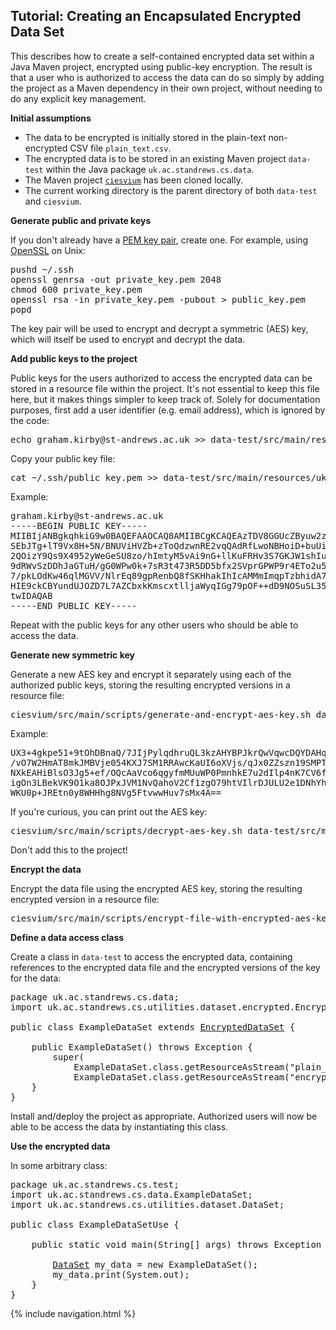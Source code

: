 ## Tutorial: Creating an Encapsulated Encrypted Data Set

This describes how to create a self-contained encrypted data set within a Java Maven project, encrypted using public-key
encryption. The result is that a user who is authorized to access the data can do so simply by adding the project as a
Maven dependency in their own project, without needing to do any explicit key management.

**Initial assumptions**

* The data to be encrypted is initially stored in the plain-text non-encrypted CSV file <code>plain_text.csv</code>.
* The encrypted data is to be stored in an existing Maven project <code>data-test</code> within the Java package <code>uk.ac.standrews.cs.data</code>.
* The  Maven project <code><a href="https://github.com/stacs-srg/ciesvium">ciesvium</a></code> has been cloned locally.
* The current working directory is the parent directory of both <code>data-test</code> and <code>ciesvium</code>.

**Generate public and private keys**

If you don't already have a [PEM key pair](http://serverfault.com/questions/9708/what-is-a-pem-file-and-how-does-it-differ-from-other-openssl-generated-key-file), create one. For example, using [OpenSSL](https://www.openssl.org/docs/manmaster/man1/openssl-genrsa.html) on Unix:

<pre>pushd ~/.ssh
openssl genrsa -out private_key.pem 2048
chmod 600 private_key.pem
openssl rsa -in private_key.pem -pubout > public_key.pem
popd</pre>

The key pair will be used to encrypt and decrypt a symmetric (AES) key, which will itself be used to encrypt and decrypt the data.

**Add public keys to the project**

Public keys for the users authorized to access the encrypted data can be stored in a resource file within the project.
It's not essential to keep this file here, but it makes things simpler to keep track of. Solely for documentation
purposes, first add a user identifier (e.g. email address), which is ignored by the code:

<pre>echo graham.kirby@st-andrews.ac.uk >> data-test/src/main/resources/uk/ac/standrews/cs/data/authorized_keys.txt</pre>

Copy your public key file:

<pre>cat ~/.ssh/public_key.pem >> data-test/src/main/resources/uk/ac/standrews/cs/data/authorized_keys.txt</pre>

Example:

<pre>graham.kirby@st-andrews.ac.uk
-----BEGIN PUBLIC KEY-----
MIIBIjANBgkqhkiG9w0BAQEFAAOCAQ8AMIIBCgKCAQEAzTDV8GGUcZByuw2zRu8+
SEbJTg+lT9Vx8H+5N/BNUViHVZb+zToQdzwnRE2vqQAdRfLwoNBHoiD+buUivy+l
2QOizY9Qs9X4952yWeGeSU8zo/hImtyM5vAi9nG+llKuFRHv3S7GKJW1shIuauG3
9dRWvSzDDhJaGTuH/gG0WPw0k+7sR3t473R5DD5bfx2SVprGPWP9r4ETo2u5Qqw+
7/pkLOdKw46qlMGVV/NlrEq89gpRenbQ8fSKHhakIhIcAMMmImqpTzbhidA7cMe/
HIE9ckCBYundUJOZD7L7AZCbxkKmscxtlljaWyqIGg79pOF++dD9NOSuSL35IIgr
twIDAQAB
-----END PUBLIC KEY-----</pre>

Repeat with the public keys for any other users who should be able to access the data. 

**Generate new symmetric key**

Generate a new AES key and encrypt it separately using each of the authorized public keys, storing the resulting
encrypted versions in a resource file:

<pre>ciesvium/src/main/scripts/generate-and-encrypt-aes-key.sh data-test/src/main/resources/uk/ac/standrews/cs/data/authorized_keys.txt data-test/src/main/resources/uk/ac/standrews/cs/data/encrypted_key.txt</pre>

Example:

<pre>UX3+4gkpe51+9tOhDBnaQ/7JIjPylqdhruQL3kzAHYBPJkrQwVqwcDQYDAHqcaE5+00XHXkb1HiT
/vO7W2HmAT8mkJMBVje054KXJ7SM1RRAwcKaUI6oXVjs/qJx0ZZszn19SMPTaBxjrS9suwnUZD9+
NXkEAHiBlsO3Jg5+ef/OQcAaVco6qgyfmMUuWP0PmnhkE7u2dIlp4nK7CV6fzTDs9cHL81qAba4H
igOn3LBekVK9O1ka8OJPxJVM1NvQahoV2Cf1zgO79htVIlrDJULU2e1DNhYhaIe+YR6Zs1udVipN
WKU0p+JREtn0y8WHHhg8NVg5FtvwwHuv7sMx4A==</pre>

If you're curious, you can print out the AES key:

<pre>ciesvium/src/main/scripts/decrypt-aes-key.sh data-test/src/main/resources/uk/ac/standrews/cs/data/encrypted_key.txt</pre>

Don't add this to the project!

**Encrypt the data**

Encrypt the data file using the encrypted AES key, storing the resulting encrypted version in a resource file:

<pre>ciesvium/src/main/scripts/encrypt-file-with-encrypted-aes-key.sh data-test/src/main/resources/uk/ac/standrews/cs/data/encrypted_key.txt plain_text.csv data-test/src/main/resources/uk/ac/standrews/cs/data/plain_text.csv.enc</pre>

**Define a data access class**

Create a class in <code>data-test</code> to access the encrypted data, containing references to the encrypted data file and the encrypted versions
of the key for the data:

<pre>package uk.ac.standrews.cs.data;
import uk.ac.standrews.cs.utilities.dataset.encrypted.EncryptedDataSet;

public class ExampleDataSet extends <a href="https://quicksilver.host.cs.st-andrews.ac.uk/apidocs/ciesvium/?uk/ac/standrews/cs/utilities/dataset/encrypted/EncryptedDataSet.html">EncryptedDataSet</a> {

    public ExampleDataSet() throws Exception {
        super(
            ExampleDataSet.class.getResourceAsStream("plain_text.csv.enc"),
            ExampleDataSet.class.getResourceAsStream("encrypted_key.txt"));
    }
}</pre>

Install and/deploy the project as appropriate. Authorized users will now be able to be access the data by instantiating this class.

**Use the encrypted data**

In some arbitrary class:

<pre>package uk.ac.standrews.cs.test;
import uk.ac.standrews.cs.data.ExampleDataSet;
import uk.ac.standrews.cs.utilities.dataset.DataSet;

public class ExampleDataSetUse {

    public static void main(String[] args) throws Exception {

        <a href="https://quicksilver.host.cs.st-andrews.ac.uk/apidocs/ciesvium/?uk/ac/standrews/cs/utilities/dataset/DataSet.html">DataSet</a> my_data = new ExampleDataSet();
        my_data.print(System.out);
    }
}</pre>

{% include navigation.html %}
